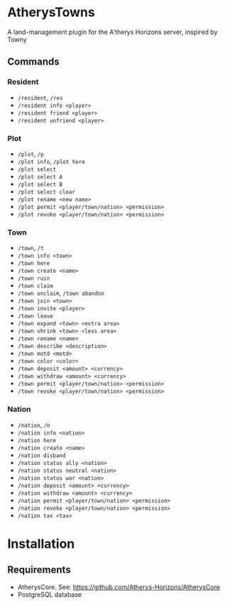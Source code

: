 # AtherysTowns
A land-management plugin for the A'therys Horizons server, inspired by Towny

## Commands

### Resident
* `/resident`, `/res`
* `/resident info <player>`
* `/resident friend <player>`
* `/resident unfriend <player>`

### Plot
* `/plot`, `/p`
* `/plot info`, `/plot here`
* `/plot select`
* `/plot select A`
* `/plot select B`
* `/plot select clear`
* `/plot rename <new name>`
* `/plot permit <player/town/nation> <permission>`
* `/plot revoke <player/town/nation> <permission>`

### Town
* `/town`, `/t`
* `/town info <town>`
* `/town here`
* `/town create <name>`
* `/town ruin`
* `/town claim`
* `/town unclaim`, `/town abandon`
* `/town join <town>`
* `/town invite <player>`
* `/town leave`
* `/town expand <town> <extra area>`
* `/town shrink <town> <less area>`
* `/town rename <name>`
* `/town describe <description>`
* `/town motd <motd>`
* `/town color <color>`
* `/town deposit <amount> <currency>`
* `/town withdraw <amount> <currency>`
* `/town permit <player/town/nation> <permission>`
* `/town revoke <player/town/nation> <permission>`

### Nation
* `/nation`, `/n`
* `/nation info <nation>`
* `/nation here`
* `/nation create <name>`
* `/nation disband`
* `/nation status ally <nation>`
* `/nation status neutral <nation>`
* `/nation status war <nation>`
* `/nation deposit <amount> <currency>`
* `/nation withdraw <amount> <currency>`
* `/nation permit <player/town/nation> <permission>`
* `/nation revoke <player/town/nation> <permission>`
* `/nation tax <tax>`

# Installation
## Requirements
* AtherysCore. See: https://github.com/Atherys-Horizons/AtherysCore
* PostgreSQL database
